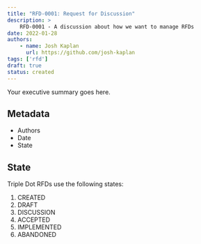 ```yaml
---
title: "RFD-0001: Request for Discussion"
description: >
    RFD-0001 - A discussion about how we want to manage RFDs
date: 2022-01-28
authors: 
    - name: Josh Kaplan
      url: https://github.com/josh-kaplan
tags: ['rfd']
draft: true
status: created
---
```


Your executive summary goes here.

<!--truncate-->

## Metadata

- Authors
- Date
- State

## State

Triple Dot RFDs use the following states:

1. CREATED
2. DRAFT
3. DISCUSSION
4. ACCEPTED
5. IMPLEMENTED
6. ABANDONED